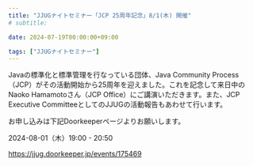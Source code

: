 ```yaml
---
title: "JJUGナイトセミナー「JCP 25周年記念」8/1(木) 開催"
# subtitle:

date: 2024-07-19T00:00:00+09:00

tags: ["JJUGナイトセミナー"]
---
```

Javaの標準化と標準管理を行なっている団体、Java Community Process（JCP）がその活動開始から25周年を迎えました。これを記念して来日中のNaoko Hamamotoさん（JCP Office）にご講演いただきます。また、JCP Executive CommitteeとしてのJJUGの活動報告もあわせて行います。

お申し込みは下記Doorkeeperページよりお願いします。

2024-08-01（木）19:00 - 20:50

https://jjug.doorkeeper.jp/events/175469